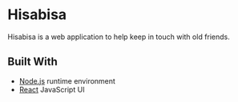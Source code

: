 # Hisabisa
Hisabisa is a web application to help keep in touch with old friends.

## Built With
* [Node.js](https://nodejs.org/en/) runtime environment
* [React](https://reactjs.org/) JavaScript UI
